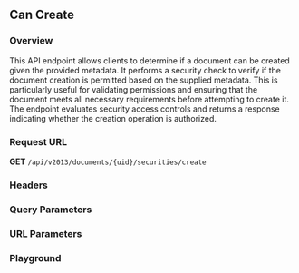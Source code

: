 ## Can Create

### Overview

This API endpoint allows clients to determine if a document can be created given the provided metadata. It performs a security check to verify if the document creation is permitted based on the supplied metadata. This is particularly useful for validating permissions and ensuring that the document meets all necessary requirements before attempting to create it. The endpoint evaluates security access controls and returns a response indicating whether the creation operation is authorized.

### Request URL
**GET** `/api/v2013/documents/{uid}/securities/create`

### Headers
<!--@include: ../../common/header/authorization-realm.md-->

### Query Parameters
<!--@include: ../../common/query/schema-metadata-government.md-->

### URL Parameters
<!--@include: ../../common/url/uid.md-->



### Playground

<SwaggerUI :swaggerSpecs="swaggerCreateSpecs" />